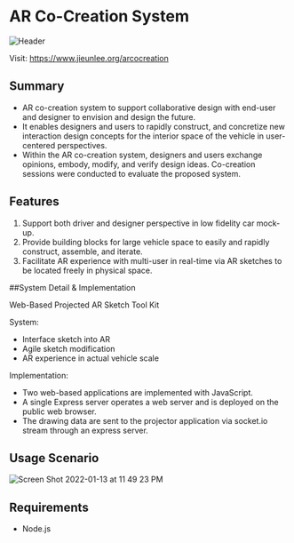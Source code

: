 # AR Co-Creation System

![Header](https://user-images.githubusercontent.com/98379268/229661393-ac8fe45d-37ec-445e-b6c0-0fee008a3410.png)

Visit: https://www.jieunlee.org/arcocreation

## Summary

- AR co-creation system to support collaborative design with end-user and designer to envision and design the future.
- It enables designers and users to rapidly construct, and concretize new interaction design concepts for the interior space of the vehicle in user-centered perspectives. 
- Within the AR co-creation system, designers and users exchange opinions, embody, modify, and verify design ideas. Co-creation sessions were conducted to evaluate the proposed system.

## Features

1. Support both driver and designer perspective in low fidelity car mock-up.
2. Provide building blocks for large vehicle space to easily and rapidly construct, assemble, and iterate.
3. Facilitate AR experience with multi-user in real-time via AR sketches to be located freely in physical space.

##System Detail & Implementation

Web-Based Projected AR Sketch Tool Kit

System:
- Interface sketch into AR  
- Agile sketch modification
- AR experience in actual vehicle scale

Implementation:
- Two web-based applications are implemented with JavaScript.
- A single Express server operates a web server and is deployed on the public web browser.
- The drawing data are sent to the projector application via socket.io stream through an express server.

## Usage Scenario

![Screen Shot 2022-01-13 at 11 49 23 PM](https://user-images.githubusercontent.com/98379268/229662818-c6e032a0-1d52-4698-af50-b1bfcd5d1862.png)

## Requirements

- Node.js
